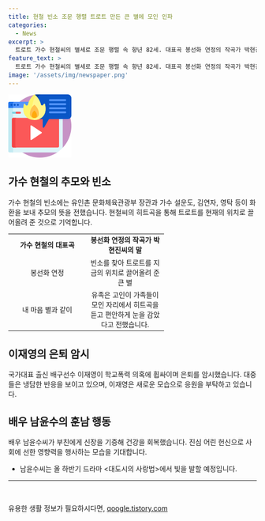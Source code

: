 ```yaml
---
title: 현철 빈소 조문 행렬 트로트 만든 큰 별에 모인 인파
categories:
  - News
excerpt: >
  트로트 가수 현철씨의 별세로 조문 행렬 속 향년 82세. 대표곡 봉선화 연정의 작곡가 박현진씨와 다수의 동료들이 그를 추모하며 마지막 인사를 전해요. 또한, 학폭 의혹으로 논란이 된 배구선수 이재영의 은퇴 의사와 배우 남윤수가 부친에게 신장을 기증한 소식이 전해졌습니다. 현철씨의 트로트 세대를 이끈 빛나는 별, 이재영의 은퇴와 남윤수의 선한 행동으로 이어진 이야기가 주목받고 있어요.
feature_text: >
  트로트 가수 현철씨의 별세로 조문 행렬 속 향년 82세. 대표곡 봉선화 연정의 작곡가 박현진씨와 다수의 동료들이 그를 추모하며 마지막 인사를 전해요. 또한, 학폭 의혹으로 논란이 된 배구선수 이재영의 은퇴 의사와 배우 남윤수가 부친에게 신장을 기증한 소식이 전해졌습니다. 현철씨의 트로트 세대를 이끈 빛나는 별, 이재영의 은퇴와 남윤수의 선한 행동으로 이어진 이야기가 주목받고 있어요.
image: '/assets/img/newspaper.png'
---
```


<p><img src="/assets/img/news.png" alt="rentncar 속보" /></p>

<h2 data-ke-size="size26">가수 현철의 추모와 빈소</h2>

<p data-ke-size="size16">가수 현철의 빈소에는 유인촌 문화체육관광부 장관과 가수 설운도, 김연자, 영탁 등이 화환을 보내 추모의 뜻을 전했습니다. 현철씨의 히트곡을 통해 트로트를 현재의 위치로 끌어올려 준 것으로 기억합니다.</p>

<table>
  <colgroup>
  <col width="158"/>
  <col width="158"/>
  </colgroup>
  <tr>
    <td style="text-align: center; height: 17px;"><b>가수 현철의 대표곡</b></td>
    <td style="text-align: center; height: 17px;"><b>봉선화 연정의 작곡가 박현진씨의 말</b></td>
  </tr>
  <tr>
    <td style="text-align: center; height: 17px;">봉선화 연정</td>
    <td style="text-align: center; height: 17px;">빈소를 찾아 트로트를 지금의 위치로 끌어올려 준 큰 별</td>
  </tr>
  <tr>
    <td style="text-align: center; height: 17px;">내 마음 별과 같이</td>
    <td style="text-align: center; height: 17px;">유족은 고인이 가족들이 모인 자리에서 히트곡을 듣고 편안하게 눈을 감았다고 전했습니다.</td>
  </tr>
</table>

<h2 data-ke-size="size26">이재영의 은퇴 암시</h2>

<p data-ke-size="size16">국가대표 출신 배구선수 이재영이 학교폭력 의혹에 휩싸이며 은퇴를 암시했습니다. 대중들은 냉담한 반응을 보이고 있으며, 이재영은 새로운 모습으로 응원을 부탁하고 있습니다.</p>

<h2 data-ke-size="size26">배우 남윤수의 훈남 행동</h2>

<p data-ke-size="size16">배우 남윤수씨가 부친에게 신장을 기증해 건강을 회복했습니다. 진심 어린 헌신으로 사회에 선한 영향력을 행사하는 모습을 기대합니다.</p>

<ul>
  <li>남윤수씨는 올 하반기 드라마 &lt;대도시의 사랑법&gt;에서 빛을 발할 예정입니다.</li>
</ul>

<hr>

<p data-ke-size="size16">&nbsp;</p>
유용한 생활 정보가 필요하시다면, <a href="https://qoogle.tistory.com" rel="dofollow">qoogle.tistory.com</a>



